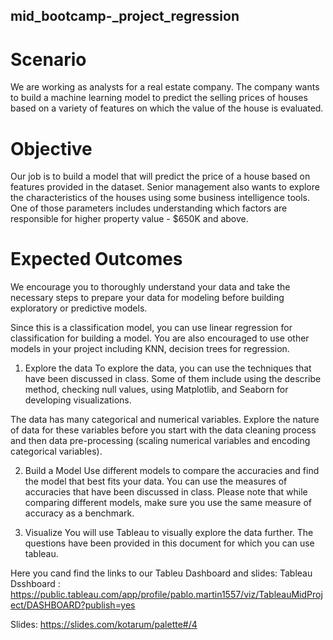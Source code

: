 ## mid_bootcamp-_project_regression

# Scenario

We are working as analysts for a real estate company. The company wants to build a machine learning model to predict the selling prices of houses based on a variety of features on which the value of the house is evaluated. 
# Objective

Our job is to build a model that will predict the price of a house based on features provided in the dataset. Senior management also wants to explore the characteristics of the houses using some business intelligence tools. One of those parameters includes understanding which factors are responsible for higher property value - $650K and above.

# Expected Outcomes
We encourage you to thoroughly understand your data and take the necessary steps to prepare your data for modeling before building exploratory or predictive models.

Since this is a classification model, you can use linear regression for classification for building a model. You are also encouraged to use other models in your project including KNN, decision trees for regression.

1. Explore the data
To explore the data, you can use the techniques that have been discussed in class. Some of them include using the describe method, checking null values, using Matplotlib, and Seaborn for developing visualizations.

The data has many categorical and numerical variables. Explore the nature of data for these variables before you start with the data cleaning process and then data pre-processing (scaling numerical variables and encoding categorical variables).

2. Build a Model
Use different models to compare the accuracies and find the model that best fits your data. You can use the measures of accuracies that have been discussed in class. Please note that while comparing different models, make sure you use the same measure of accuracy as a benchmark.

3. Visualize
You will use Tableau to visually explore the data further. The questions have been provided in this document for which you can use tableau.

Here you cand find the links to our Tableu Dashboard and slides:
Tableau Dsshboard : https://public.tableau.com/app/profile/pablo.martin1557/viz/TableauMidProject/DASHBOARD?publish=yes

Slides: https://slides.com/kotarum/palette#/4
